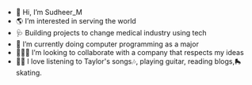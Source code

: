 - 👋 Hi, I’m Sudheer_M
- 🌎 I’m interested in serving the world
- 🩺 Building projects to change medical industry using tech
- 🏫 I’m currently doing computer programming as a major
- 👨🏻‍💻 I’m looking to collaborate with a company that respects my ideas
- 👱🏻 I love listening to Taylor's songs🎶, playing guitar, reading blogs,🛼skating.

<!---
sudheer0404/sudheer0404 is a ✨ special ✨ repository because its `README.md` (this file) appears on your GitHub profile.
You can click the Preview link to take a look at your changes.
--->
